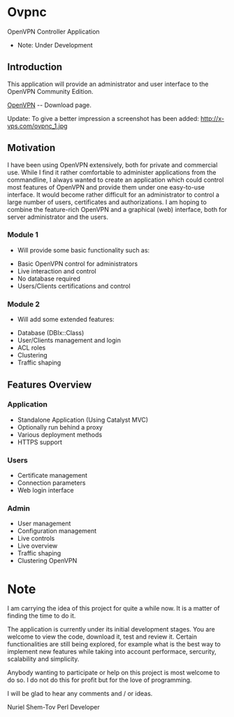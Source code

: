 Ovpnc
=====

OpenVPN Controller Application

* Note: Under Development


Introduction
------------

This application will provide an administrator and user interface to the OpenVPN Community Edition.
 
[OpenVPN](http://openvpn.net/index.php/download/community-downloads.html) -- Download page.

Update: To give a better impression a screenshot has been added:
http://x-vps.com/ovpnc_1.jpg


Motivation
----------

I have been using OpenVPN extensively, both for private and commercial use.
While I find it rather comfortable to administer applications from the commandline,
I always wanted to create an application which could control most features of OpenVPN
and provide them under one easy-to-use interface. It would become rather difficult for
an administrator to control a large number of users, certificates and authorizations.
I am hoping to combine the feature-rich OpenVPN and a graphical (web) interface, both for
server administrator and the users.




### Module 1

- Will provide some basic functionality such as:

* Basic OpenVPN control for administrators
* Live interaction and control
* No database required
* Users/Clients certifications and control

### Module 2

- Will add some extended features:

* Database (DBIx::Class)
* User/Clients management and login
* ACL roles
* Clustering
* Traffic shaping


Features Overview
-----------------

### Application
* Standalone Application (Using Catalyst MVC)
* Optionally run behind a proxy
* Various deployment methods
* HTTPS support

### Users
* Certificate management
* Connection parameters
* Web login interface

### Admin
* User management
* Configuration management
* Live controls
* Live overview
* Traffic shaping
* Clustering OpenVPN


Note
====

I am carrying the idea of this project for quite a while now. It is a matter of finding the time to do it.

The application is currently under its initial development stages. You are welcome to view the code, download it, test and review it.
Certain functionalities are still being explored, for example what is the best way to implement new features while taking into account performace, sercurity, scalability and simplicity.

Anybody wanting to participate or help on this project is most welcome to do so. I do not do this for profit but for the love of programming.

I will be glad to hear any comments and / or ideas.

Nuriel Shem-Tov
Perl Developer
